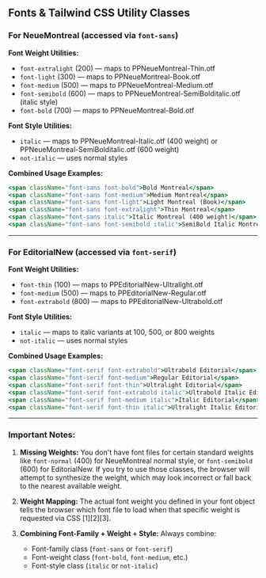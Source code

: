 
## Fonts & Tailwind CSS Utility Classes

### For **NeueMontreal** (accessed via `font-sans`)

**Font Weight Utilities:**
- `font-extralight` (200) — maps to PPNeueMontreal-Thin.otf
- `font-light` (300) — maps to PPNeueMontreal-Book.otf
- `font-medium` (500) — maps to PPNeueMontreal-Medium.otf
- `font-semibold` (600) — maps to PPNeueMontreal-SemiBolditalic.otf (italic style)
- `font-bold` (700) — maps to PPNeueMontreal-Bold.otf

**Font Style Utilities:**
- `italic` — maps to PPNeueMontreal-Italic.otf (400 weight) or PPNeueMontreal-SemiBolditalic.otf (600 weight)
- `not-italic` — uses normal styles

**Combined Usage Examples:**
```jsx
<span className="font-sans font-bold">Bold Montreal</span>
<span className="font-sans font-medium">Medium Montreal</span>
<span className="font-sans font-light">Light Montreal (Book)</span>
<span className="font-sans font-extralight">Thin Montreal</span>
<span className="font-sans italic">Italic Montreal (400 weight)</span>
<span className="font-sans font-semibold italic">SemiBold Italic Montreal</span>
```

***

### For **EditorialNew** (accessed via `font-serif`)

**Font Weight Utilities:**
- `font-thin` (100) — maps to PPEditorialNew-Ultralight.otf
- `font-medium` (500) — maps to PPEditorialNew-Regular.otf
- `font-extrabold` (800) — maps to PPEditorialNew-Ultrabold.otf

**Font Style Utilities:**
- `italic` — maps to italic variants at 100, 500, or 800 weights
- `not-italic` — uses normal styles

**Combined Usage Examples:**
```jsx
<span className="font-serif font-extrabold">Ultrabold Editorial</span>
<span className="font-serif font-medium">Regular Editorial</span>
<span className="font-serif font-thin">Ultralight Editorial</span>
<span className="font-serif font-extrabold italic">Ultrabold Italic Editorial</span>
<span className="font-serif font-medium italic">Italic Editorial</span>
<span className="font-serif font-thin italic">Ultralight Italic Editorial</span>
```

***

### **Important Notes:**

1. **Missing Weights:** You don't have font files for certain standard weights like `font-normal` (400) for NeueMontreal normal style, or `font-semibold` (600) for EditorialNew. If you try to use those classes, the browser will attempt to synthesize the weight, which may look incorrect or fall back to the nearest available weight.

2. **Weight Mapping:** The actual font weight you defined in your font object tells the browser which font file to load when that specific weight is requested via CSS [1][2][3].

3. **Combining Font-Family + Weight + Style:** Always combine:
    - Font-family class (`font-sans` or `font-serif`)
    - Font-weight class (`font-bold`, `font-medium`, etc.)
    - Font-style class (`italic` or `not-italic`)